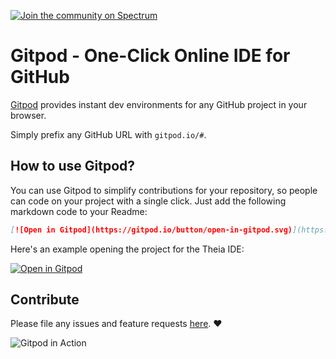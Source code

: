 [![Join the community on Spectrum](https://withspectrum.github.io/badge/badge.svg)](https://spectrum.chat/gitpod)

# Gitpod - One-Click Online IDE for GitHub

[Gitpod](https://gitpod.io) provides instant dev environments for any GitHub project in your browser.

Simply prefix any GitHub URL with `gitpod.io/#`.

## How to use Gitpod?

You can use Gitpod to simplify contributions for your repository, so people can code on your project with a single click.
Just add the following markdown code to your Readme:
```md
[![Open in Gitpod](https://gitpod.io/button/open-in-gitpod.svg)](https://gitpod.io/#https://github.com/<org>/<repo>)
```

Here's an example opening the project for the Theia IDE:

[![Open in Gitpod](https://gitpod.io/button/open-in-gitpod.svg)](https://gitpod.io/#https://github.com/theia-ide/theia)

## Contribute

Please file any issues and feature requests [here](https://github.com/gitpod-io/gitpod/issues). :heart:

![Gitpod in Action](https://user-images.githubusercontent.com/372735/56347462-97379f80-61c4-11e9-972d-6bbb233eb883.png)
